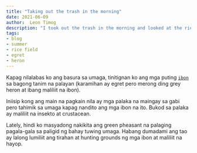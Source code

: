 ```yaml
---
title: "Taking out the trash in the morning"
date: 2021-06-09
author:  Leon Timog
description: "I took out the trash in the morning and looked at the rice fields with white birds"
tags:
- blog
- summer
- rice field
- egret
- heron
---
```

Kapag nilalabas ko ang basura sa umaga, tinitignan ko ang mga puting [`ibon`](/taking-out-the-trash-in-the-morning/egret-heron-rice-fields.jpg "Egret and heron on the rice fields") sa bagong tanim na palayan (karamihan ay egret pero merong ding grey heron at ibang maliliit na ibon).

Iniisip kong ang main na pagkain nila ay mga palaka na maingay sa gabi pero tahimik sa umaga kapag nandito ang mga ibon na ito. Bukod sa palaka ay maliliit na insekto at crustacean.

Lately, hindi ko masyadong nakikita ang green pheasant na palaging pagala-gala sa paligid ng bahay tuwing umaga. Habang dumadami ang tao ay lalong lumiliit ang tirahan at hunting grounds ng mga ibon at maliliit na hayop.